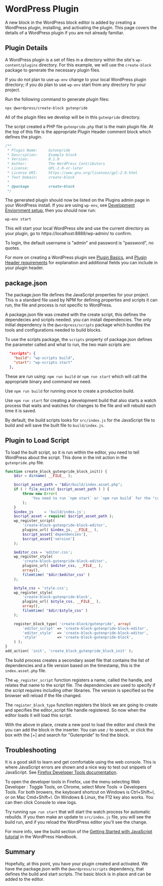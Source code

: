 # WordPress Plugin

A new block in the WordPress block editor is added by creating a WordPress plugin, installing, and activating the plugin. This page covers the details of a WordPress plugin if you are not already familiar.

## Plugin Details

A WordPress plugin is a set of files in a directory within the site's `wp-content/plugins` directory. For this example, we will use the `create-block` package to generate the necessary plugin files.

If you do not plan to use `wp-env` change to your local WordPress plugin directory; if you do plan to use `wp-env` start from any directory for your project.

Run the following command to generate plugin files:

```
npx @wordpress/create-block gutenpride
```

All of the plugin files we develop will be in this `gutenpride` directory.

The script created a PHP file `gutenpride.php` that is the main plugin file. At the top of this file is the appropriate Plugin Header comment block which defines the plugin.

```php
/**
 * Plugin Name:     Gutenpride
 * Description:     Example block
 * Version:         0.1.0
 * Author:          The WordPress Contributors
 * License:         GPL-2.0-or-later
 * License URI:     https://www.gnu.org/licenses/gpl-2.0.html
 * Text Domain:     create-block
 *
 * @package         create-block
 */
```

The generated plugin should now be listed on the Plugins admin page in your WordPress install. If you are using `wp-env`, see [Development Enviornment setup](devenv.md), then you should now run:

```
wp-env start
```

This will start your local WordPress site and use the current directory as your plugin, go to https://localhost:8888/wp-admin/ to confirm.

To login, the default username is "admin" and password is "password", no quotes.

For more on creating a WordPress plugin see [Plugin Basics](https://developer.wordpress.org/plugins/plugin-basics/), and [Plugin Header requirements](https://developer.wordpress.org/plugins/plugin-basics/header-requirements/) for explanation and additional fields you can include in your plugin
header.

## package.json

The package.json file defines the JavaScript properties for your project. This is a standard file used by NPM for defining properties and scripts it can run, the file and process is not specific to WordPress.

A package.json file was created with the create script, this defines the dependecies and scripts needed. you can install dependencies. The only initial dependency is the `@wordpress/scripts` package which bundles the tools and configurations needed to build blocks.

To use the scripts package, the `scripts` property of package.json defines the parameter called and what to run, the two main scripts are:

```json
  "scripts": {
    "build": "wp-scripts build",
    "start": "wp-scripts start"
  },
```

These are run using: `npm run build` or `npm run start` which will call the appropriate binary and command we need.

Use `npm run build` for running once to create a production build.

Use `npm run start` for creating a development build that also starts a watch process that waits and watches for changes to the file and will rebuild each time it is saved.

By default, the build scripts looks for `src/index.js` for the JavaScript file to build and will save the built file to `build/index.js`.

## Plugin to Load Script

To load the built script, so it is run within the editor, you need to tell WordPress about the script. This done in the init action in the `gutenpride.php` file.

```php
function create_block_gutenpride_block_init() {
	$dir = dirname( __FILE__ );

	$script_asset_path = "$dir/build/index.asset.php";
	if ( ! file_exists( $script_asset_path ) ) {
		throw new Error(
			'You need to run `npm start` or `npm run build` for the "create-block/gutenpride" block first.'
		);
	}
	$index_js     = 'build/index.js';
	$script_asset = require( $script_asset_path );
	wp_register_script(
		'create-block-gutenpride-block-editor',
		plugins_url( $index_js, __FILE__ ),
		$script_asset['dependencies'],
		$script_asset['version']
	);

	$editor_css = 'editor.css';
	wp_register_style(
		'create-block-gutenpride-block-editor',
		plugins_url( $editor_css, __FILE__ ),
		array(),
		filemtime( "$dir/$editor_css" )
	);

	$style_css = 'style.css';
	wp_register_style(
		'create-block-gutenpride-block',
		plugins_url( $style_css, __FILE__ ),
		array(),
		filemtime( "$dir/$style_css" )
	);

	register_block_type( 'create-block/gutenpride', array(
		'editor_script' => 'create-block-gutenpride-block-editor',
		'editor_style'  => 'create-block-gutenpride-block-editor',
		'style'         => 'create-block-gutenpride-block',
	) );
}
add_action( 'init', 'create_block_gutenpride_block_init' );
```

The build process creates a secondary asset file that contains the list of dependencies and a file version based on the timestamp, this is the `index.asset.php` file.

The `wp_register_script` function registers a name, called the handle, and relates that name to the script file. The dependencies are used to specify if the script requires including other libraries. The version is specified so the browser will reload if the file changed.

The `register_block_type` function registers the block we are going to create and specifies the editor_script file handle registered. So now when the editor loads it will load this script.

With the above in place, create a new post to load the editor and check the you can add the block in the inserter. You can use `/` to search, or click the box with the [+] and search for "Gutenpride" to find the block.

## Troubleshooting

It is a good skill to learn and get comfortable using the web console. This is where JavaScript errors are shown and a nice way to test out snippets of JavaScript. See [Firefox Developer Tools documentation](https://developer.mozilla.org/en-US/docs/Tools).

To open the developer tools in Firefox, use the menu selecting Web Developer : Toggle Tools, on Chrome, select More Tools -> Developers Tools. For both browers, the keyboard shortcut on Windows is Ctrl+Shift+I, or on Mac Cmd+Shift+I. On Windows & Linux, the F12 key also works. You can then click Console to view logs.

Try running `npm run start` that will start the watch process for automatic rebuilds. If you then make an update to `src/index.js` file, you will see the build run, and if you reload the WordPress editor you'll see the change.

For more info, see the build section of the [Getting Started with JavaScript tutorial](/docs/designers-developers/developers/tutorials/javascript/js-build-setup.md) in the WordPress Handbook.

## Summary

Hopefully, at this point, you have your plugin created and activated. We have the package.json with the `@wordpress/scripts` dependency, that defines the build and start scripts. The basic block is in place and can be added to the editor.
